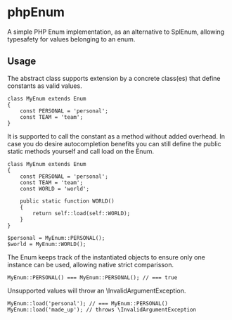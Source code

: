 # phpEnum
A simple PHP Enum implementation, as an alternative to SplEnum, allowing typesafety for values belonging to an enum.

## Usage
The abstract class supports extension by a concrete class(es) that define constants as valid values.

```$xslt
class MyEnum extends Enum
{
    const PERSONAL = 'personal';
    const TEAM = 'team';
}
```

It is supported to call the constant as a method without added overhead. In case you do desire autocompletion benefits
you can still define the public static methods yourself and call load on the Enum.


```$xslt
class MyEnum extends Enum
{
    const PERSONAL = 'personal';
    const TEAM = 'team';
    const WORLD = 'world';
    
    public static function WORLD()
    {
        return self::load(self::WORLD);
    }
}
```

```$xslt
$personal = MyEnum::PERSONAL();
$world = MyEnum::WORLD();
```

The Enum keeps track of the instantiated objects to ensure only one instance can be used, allowing native strict comparisson.

```$xslt
MyEnum::PERSONAL() === MyEnum::PERSONAL(); // === true
```

Unsupported values will throw an \InvalidArgumentException.

```$xslt
MyEnum::load('personal'); // === MyEnum::PERSONAL()
MyEnum::load('made_up'); // throws \InvalidArgumentException
```
